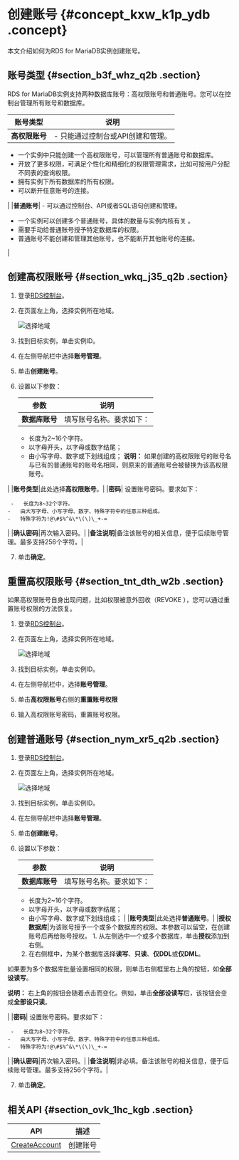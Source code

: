 # 创建账号 {#concept_kxw_k1p_ydb .concept}

本文介绍如何为RDS for MariaDB实例创建账号。

## 账号类型 {#section_b3f_whz_q2b .section}

RDS for MariaDB实例支持两种数据库账号：高权限账号和普通账号。您可以在控制台管理所有账号和数据库。

|账号类型|说明|
|----|--|
|**高权限账号**| -   只能通过控制台或API创建和管理。
-   一个实例中只能创建一个高权限账号，可以管理所有普通账号和数据库。
-   开放了更多权限，可满足个性化和精细化的权限管理需求，比如可按用户分配不同表的查询权限。
-   拥有实例下所有数据库的所有权限。
-   可以断开任意账号的连接。

 |
|**普通账号**| -   可以通过控制台、API或者SQL语句创建和管理。
-   一个实例可以创建多个普通账号，具体的数量与实例内核有关 。
-   需要手动给普通账号授予特定数据库的权限。
-   普通账号不能创建和管理其他账号，也不能断开其他账号的连接。

 |

## 创建高权限账号 {#section_wkq_j35_q2b .section}

1.  登录[RDS控制台](https://rdsnext.console.aliyun.com)。
2.  在页面左上角，选择实例所在地域。

    ![选择地域](http://static-aliyun-doc.oss-cn-hangzhou.aliyuncs.com/assets/img/7814/154743171836543_zh-CN.png)

3.  找到目标实例，单击实例ID。
4.  在左侧导航栏中选择**账号管理**。
5.  单击**创建账号**。
6.  设置以下参数：

    |参数|说明|
    |--|--|
    |**数据库账号**| 填写账号名称。要求如下：

     -   长度为2~16个字符。
    -   以字母开头，以字母或数字结尾；
    -   由小写字母、数字或下划线组成；
 **说明：** 如果创建的高权限账号的账号名与已有的普通账号的账号名相同，则原来的普通账号会被替换为该高权限账号。

 |
    |**账号类型**|此处选择**高权限账号**。|
    |**密码**| 设置账号密码。要求如下：

     -   长度为8~32个字符。
    -   由大写字母、小写字母、数字、特殊字符中的任意三种组成。
    -   特殊字符为!@\#$%^&\*\(\)\_+-=
 |
    |**确认密码**|再次输入密码。|
    |**备注说明**|备注该账号的相关信息，便于后续账号管理。最多支持256个字符。|

7.  单击**确定**。

## 重置高权限账号 {#section_tnt_dth_w2b .section}

如果高权限账号自身出现问题，比如权限被意外回收（REVOKE ），您可以通过重置账号权限的方法恢复。

1.  登录[RDS控制台](https://rdsnext.console.aliyun.com)。
2.  在页面左上角，选择实例所在地域。

    ![选择地域](http://static-aliyun-doc.oss-cn-hangzhou.aliyuncs.com/assets/img/7814/154743171836543_zh-CN.png)

3.  找到目标实例，单击实例ID。
4.  在左侧导航栏中，选择**账号管理**。
5.  单击**高权限账号**右侧的**重置账号权限**
6.  输入高权限账号密码，重置账号权限。

## 创建普通账号 {#section_nym_xr5_q2b .section}

1.  登录[RDS控制台](https://rdsnext.console.aliyun.com)。
2.  在页面左上角，选择实例所在地域。

    ![选择地域](http://static-aliyun-doc.oss-cn-hangzhou.aliyuncs.com/assets/img/7814/154743171836543_zh-CN.png)

3.  找到目标实例，单击实例ID。
4.  在左侧导航栏中选择**账号管理**。
5.  单击**创建账号**。
6.  设置以下参数：

    |参数|说明|
    |--|--|
    |**数据库账号**| 填写账号名称。要求如下：

     -   长度为2~16个字符。
    -   以字母开头，以字母或数字结尾；
    -   由小写字母、数字或下划线组成；
 |
    |**账号类型**|此处选择**普通账号**。|
    |**授权数据库**|为该账号授予一个或多个数据库的权限。本参数可以留空，在创建账号后再给账号授权。    1.  从左侧选中一个或多个数据库，单击**授权**添加到右侧。
    2.  在右侧框中，为某个数据库选择**读写**、**只读**、**仅DDL**或**仅DML**。

如果要为多个数据库批量设置相同的权限，则单击右侧框里右上角的按钮，如**全部设读写**。

**说明：** 右上角的按钮会随着点击而变化。例如，单击**全部设读写**后，该按钮会变成**全部设只读**。

|
    |**密码**| 设置账号密码。要求如下：

     -   长度为8~32个字符。
    -   由大写字母、小写字母、数字、特殊字符中的任意三种组成。
    -   特殊字符为!@\#$%^&\*\(\)\_+-=
 |
    |**确认密码**|再次输入密码。|
    |**备注说明**|非必填。备注该账号的相关信息，便于后续账号管理。最多支持256个字符。|

7.  单击**确定**。

## 相关API {#section_ovk_1hc_kgb .section}

|API|描述|
|---|--|
|[CreateAccount](../cn.zh-CN/API参考/账号管理/CreateAccount.md#)|创建账号|

